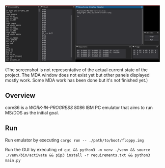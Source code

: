 ![demo](https://github.com/h2337/core86/blob/eca2be73c33b42aee1d3085ee080016fbd4f5f9d/screenshot.png?raw=true)

(The screenshot is not representative of the actual current state of the project. The MDA window does not exist yet but other panels displayed mostly work. Some MDA work has been done but it's not finished yet.)

## Overview

core86 is a *WORK-IN-PROGRESS* 8086 IBM PC emulator that aims to run MS/DOS as the initial goal.

## Run

Run emulator by executing `cargo run -- ./path/to/boot/floppy.img`

Run the GUI by executing `cd gui && python3 -m venv ./venv && source ./venv/bin/activate && pip3 install -r requirements.txt && python3 main.py`
